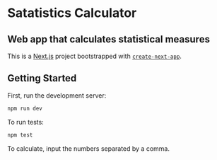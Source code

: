 # Satatistics Calculator
## Web app that calculates statistical measures

This is a [Next.js](https://nextjs.org/) project bootstrapped with [`create-next-app`](https://github.com/vercel/next.js/tree/canary/packages/create-next-app).

## Getting Started

First, run the development server:

```bash
npm run dev
```
To run tests:
```bash
npm test
```
To calculate, input the numbers separated by a comma.